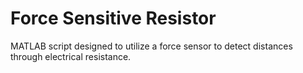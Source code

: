 # Force Sensitive Resistor
MATLAB script designed to utilize a force sensor to detect distances through electrical resistance.
